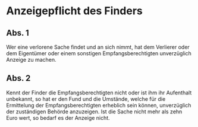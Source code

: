# Anzeigepflicht des Finders



## Abs. 1

 Wer eine verlorene Sache findet und an sich nimmt, hat dem Verlierer oder dem Eigentümer oder einem sonstigen Empfangsberechtigten unverzüglich Anzeige zu machen.

## Abs. 2

 Kennt der Finder die Empfangsberechtigten nicht oder ist ihm ihr Aufenthalt unbekannt, so hat er den Fund und die Umstände, welche für die Ermittelung der Empfangsberechtigten erheblich sein können, unverzüglich der zuständigen Behörde anzuzeigen. Ist die Sache nicht mehr als zehn Euro wert, so bedarf es der Anzeige nicht. 

